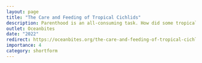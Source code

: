 ```yaml
---
layout: page
title: "The Care and Feeding of Tropical Cichlids"
description: Parenthood is an all-consuming task. How did some tropical fish evolve to take that sentiment literally?
outlet: Oceanbites
date: "2022"
redirect: https://oceanbites.org/the-care-and-feeding-of-tropical-cichlids/
importance: 4
category: shortform
---
```

